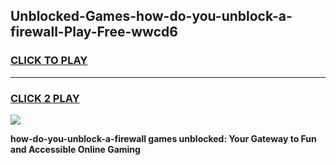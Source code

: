 
## Unblocked-Games-how-do-you-unblock-a-firewall-Play-Free-wwcd6
<h3>
<a href="https://premium76.site?title=how-do-you-unblock-a-firewall&ref=12A">CLICK TO PLAY</a></h3>
<hr>

<h3>
<a href="https://premium76.site?title=how-do-you-unblock-a-firewall&ref=12A">CLICK 2 PLAY</a>
  
</h3>

<a href="https://premium76.site?title=how-do-you-unblock-a-firewall&ref=12A"><img src="https://clearcache.store/games.png"></a>


**how-do-you-unblock-a-firewall games unblocked: Your Gateway to Fun and Accessible Online Gaming**
